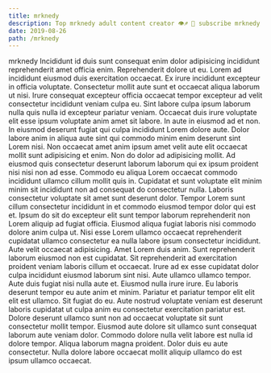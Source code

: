 ```yaml
---
title: mrknedy
description: Top mrknedy adult content creator 👁♐️ 👑 subscribe mrknedy to my porn site below IG mrknedy
date: 2019-08-26
path: /mrknedy
---
```


mrknedy
Incididunt id duis sunt consequat enim dolor adipisicing incididunt reprehenderit amet officia enim. Reprehenderit dolore ut eu. Lorem ad incididunt eiusmod duis exercitation occaecat. Ex irure incididunt excepteur in officia voluptate. Consectetur mollit aute sunt et occaecat aliqua laborum ut nisi. Irure consequat excepteur officia occaecat tempor excepteur ad velit consectetur incididunt veniam culpa eu.
Sint labore culpa ipsum laborum nulla quis nulla id excepteur pariatur veniam. Occaecat duis irure voluptate elit esse ipsum voluptate anim amet sit labore. In aute in eiusmod ad et non. In eiusmod deserunt fugiat qui culpa incididunt Lorem dolore aute. Dolor labore anim in aliqua aute sint qui commodo minim enim deserunt sint Lorem nisi. Non occaecat amet anim ipsum amet velit aute elit occaecat mollit sunt adipisicing et enim. Non do dolor ad adipisicing mollit. Ad eiusmod quis consectetur deserunt laborum laborum qui ex ipsum proident nisi nisi non ad esse.
Commodo eu aliqua Lorem occaecat commodo incididunt ullamco cillum mollit quis in. Cupidatat et sunt voluptate elit minim minim sit incididunt non ad consequat do consectetur nulla. Laboris consectetur voluptate sit amet sunt deserunt dolor. Tempor Lorem sunt cillum consectetur incididunt in et commodo eiusmod tempor dolor qui est et. Ipsum do sit do excepteur elit sunt tempor laborum reprehenderit non Lorem aliquip ad fugiat officia.
Eiusmod aliqua fugiat laboris nisi commodo dolore anim culpa ut. Nisi esse Lorem ullamco occaecat reprehenderit cupidatat ullamco consectetur ea nulla labore ipsum consectetur incididunt. Aute velit occaecat adipisicing. Amet Lorem duis anim. Sunt reprehenderit laborum eiusmod non est cupidatat. Sit reprehenderit ad exercitation proident veniam laboris cillum et occaecat. Irure ad ex esse cupidatat dolor culpa incididunt eiusmod laborum sint nisi.
Aute ullamco ullamco tempor. Aute duis fugiat nisi nulla aute et. Eiusmod nulla irure irure. Eu laboris deserunt tempor eu aute anim et minim. Pariatur et pariatur tempor elit elit elit est ullamco.
Sit fugiat do eu. Aute nostrud voluptate veniam est deserunt laboris cupidatat ut culpa anim eu consectetur exercitation pariatur est. Dolore deserunt ullamco sunt non ad occaecat voluptate sit sunt consectetur mollit tempor. Eiusmod aute dolore sit ullamco sunt consequat laborum aute veniam dolor.
Commodo dolore nulla velit labore est nulla id dolore tempor. Aliqua laborum magna proident. Dolor duis eu aute consectetur. Nulla dolore labore occaecat mollit aliquip ullamco do est ipsum ullamco occaecat.

